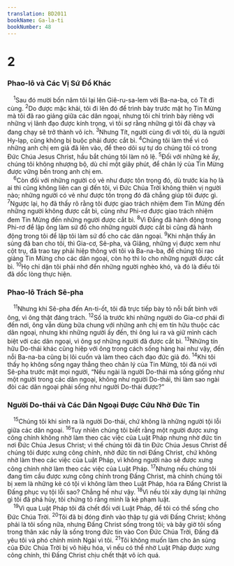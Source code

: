 ```yaml
---
translation: BD2011
bookName: Ga-la-ti 
bookNumber: 48
---
```


<div class="title"><h1>2</h1><h3>Phao-lô và Các Vị Sứ Ðồ Khác</h3></div>
<span class="verse ga_2_1"> <sup>1</sup>Sau đó mười bốn năm tôi lại lên Giê-ru-sa-lem với Ba-na-ba, có Tít đi cùng. </span>
<span class="verse ga_2_2"><sup>2</sup>Do được mặc khải, tôi đi lên đó để trình bày trước mặt họ Tin Mừng mà tôi đã rao giảng giữa các dân ngoại, nhưng tôi chỉ trình bày riêng với những vị lãnh đạo được kính trọng, vì tôi sợ rằng những gì tôi đã chạy và đang chạy sẽ trở thành vô ích. </span>
<span class="verse ga_2_3"><sup>3</sup>Nhưng Tít, người cùng đi với tôi, dù là người Hy-lạp, cũng không bị buộc phải được cắt bì. </span>
<span class="verse ga_2_4"><sup>4</sup>Chúng tôi làm thế vì có những anh chị em giả đã lẻn vào, để theo dõi sự tự do chúng tôi có trong Ðức Chúa Jesus Christ, hầu bắt chúng tôi làm nô lệ. </span>
<span class="verse ga_2_5"><sup>5</sup>Ðối với những kẻ ấy, chúng tôi không nhượng bộ, dù chỉ một giây phút, để chân lý của Tin Mừng được vững bền trong anh chị em.<br/></span>
<span class="verse ga_2_6"> <sup>6</sup>Còn đối với những người có vẻ như được tôn trọng đó, dù trước kia họ là ai thì cũng không liên can gì đến tôi, vì Ðức Chúa Trời không thiên vị người nào; những người có vẻ như được tôn trọng đó đã chẳng giúp tôi được gì. </span>
<span class="verse ga_2_7"><sup>7</sup>Ngược lại, họ đã thấy rõ rằng tôi được giao trách nhiệm đem Tin Mừng đến những người không được cắt bì, cũng như Phi-rơ được giao trách nhiệm đem Tin Mừng đến những người được cắt bì. </span>
<span class="verse ga_2_8"><sup>8</sup>Vì Ðấng đã hành động trong Phi-rơ để lập ông làm sứ đồ cho những người được cắt bì cũng đã hành động trong tôi để lập tôi làm sứ đồ cho các dân ngoại. </span>
<span class="verse ga_2_9"><sup>9</sup>Khi nhận thấy ân sủng đã ban cho tôi, thì Gia-cơ, Sê-pha, và Giăng, những vị được xem như cột trụ, đã trao tay phải hiệp thông với tôi và Ba-na-ba, để chúng tôi rao giảng Tin Mừng cho các dân ngoại, còn họ thì lo cho những người được cắt bì. </span>
<span class="verse ga_2_10"><sup>10</sup>Họ chỉ dặn tôi phải nhớ đến những người nghèo khó, và đó là điều tôi đã dốc lòng thực hiện.<br/></span>
<div class="title"><h3>Phao-lô Trách Sê-pha</h3></div>
<span class="verse ga_2_11"> <sup>11</sup>Nhưng khi Sê-pha đến An-ti-ốt, tôi đã trực tiếp bày tỏ nỗi bất bình với ông, vì ông thật đáng trách. </span>
<span class="verse ga_2_12"><sup>12</sup>Số là trước khi những người do Gia-cơ phái đi đến nơi, ông vẫn dùng bữa chung với những anh chị em tín hữu thuộc các dân ngoại, nhưng khi những người ấy đến, thì ông lui ra và giữ mình cách biệt với các dân ngoại, vì ông sợ những người đã được cắt bì. </span>
<span class="verse ga_2_13"><sup>13</sup>Những tín hữu Do-thái khác cũng hiệp với ông trong cách sống hàng hai như vậy, đến nỗi Ba-na-ba cũng bị lôi cuốn và làm theo cách đạo đức giả đó. </span>
<span class="verse ga_2_14"><sup>14</sup>Khi tôi thấy họ không sống ngay thẳng theo chân lý của Tin Mừng, tôi đã nói với Sê-pha trước mặt mọi người, “Nếu ngài là người Do-thái mà sống giống như một người trong các dân ngoại, không như người Do-thái, thì làm sao ngài đòi các dân ngoại phải sống như người Do-thái được?”<br/></span>
<div class="title"><h3>Người Do-thái và Các Dân Ngoại Ðược Cứu Nhờ Ðức Tin</h3></div>
<span class="verse ga_2_15"> <sup>15</sup>Chúng tôi khi sinh ra là người Do-thái, chứ không là những người tội lỗi giữa các dân ngoại. </span>
<span class="verse ga_2_16"><sup>16</sup>Tuy nhiên chúng tôi biết rằng một người được xưng công chính không nhờ làm theo các việc của Luật Pháp nhưng nhờ đức tin nơi Ðức Chúa Jesus Christ; vì thế chúng tôi đã tin Ðức Chúa Jesus Christ để chúng tôi được xưng công chính, nhờ đức tin nơi Ðấng Christ, chứ không nhờ làm theo các việc của Luật Pháp, vì không người nào sẽ được xưng công chính nhờ làm theo các việc của Luật Pháp. </span>
<span class="verse ga_2_17"><sup>17</sup>Nhưng nếu chúng tôi đang tìm cầu được xưng công chính trong Ðấng Christ, mà chính chúng tôi bị xem là những kẻ có tội vì không làm theo Luật Pháp, hóa ra Ðấng Christ là Ðấng phục vụ tội lỗi sao? Chẳng hề như vậy. </span>
<span class="verse ga_2_18"><sup>18</sup>Vì nếu tôi xây dựng lại những gì tôi đã phá hủy, tôi chứng tỏ rằng mình là kẻ phạm luật.<br/></span>
<span class="verse ga_2_19"> <sup>19</sup>Vì qua Luật Pháp tôi đã chết đối với Luật Pháp, để tôi có thể sống cho Ðức Chúa Trời. </span>
<span class="verse ga_2_20"><sup>20</sup>Tôi đã bị đóng đinh vào thập tự giá với Ðấng Christ; không phải là tôi sống nữa, nhưng Ðấng Christ sống trong tôi; và bây giờ tôi sống trong thân xác nầy là sống trong đức tin vào Con Ðức Chúa Trời, Ðấng đã yêu tôi và phó chính mình Ngài vì tôi. </span>
<span class="verse ga_2_21"><sup>21</sup>Tôi không muốn làm cho ân sủng của Ðức Chúa Trời bị vô hiệu hóa, vì nếu có thể nhờ Luật Pháp được xưng công chính, thì Ðấng Christ chịu chết thật vô ích quá.<br/></span>
